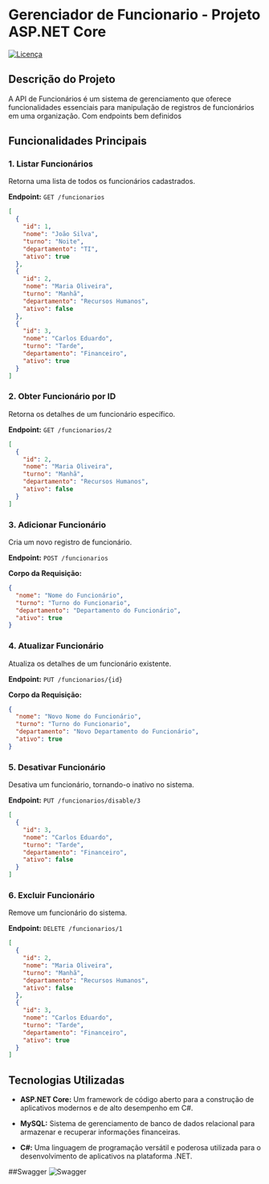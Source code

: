 # Gerenciador de Funcionario - Projeto ASP.NET Core

[![Licença](https://img.shields.io/badge/Licen%C3%A7a-MIT-blue)](https://github.com/luigiPerkoski/ApiFuncionario/blob/master/LICENSE)

## Descrição do Projeto

A API de Funcionários é um sistema de gerenciamento que oferece funcionalidades essenciais para manipulação de registros de funcionários em uma organização. Com endpoints bem definidos

## Funcionalidades Principais

### 1. Listar Funcionários
Retorna uma lista de todos os funcionários cadastrados.

**Endpoint:** `GET /funcionarios`
 
```json
[
  {
    "id": 1,
    "nome": "João Silva",
    "turno": "Noite",
    "departamento": "TI",
    "ativo": true
  },
  {
    "id": 2,
    "nome": "Maria Oliveira",
    "turno": "Manhã",
    "departamento": "Recursos Humanos",
    "ativo": false
  },
  {
    "id": 3,
    "nome": "Carlos Eduardo",
    "turno": "Tarde",
    "departamento": "Financeiro",
    "ativo": true
  }
]
```

### 2. Obter Funcionário por ID
Retorna os detalhes de um funcionário específico.

**Endpoint:** `GET /funcionarios/2`

```json
[
  {
    "id": 2,
    "nome": "Maria Oliveira",
    "turno": "Manhã",
    "departamento": "Recursos Humanos",
    "ativo": false
  }
]
```

### 3. Adicionar Funcionário
Cria um novo registro de funcionário.

**Endpoint:** `POST /funcionarios`

**Corpo da Requisição:**
```json
{
  "nome": "Nome do Funcionário",
  "turno": "Turno do Funcionario",
  "departamento": "Departamento do Funcionário",
  "ativo": true
}
```

### 4. Atualizar Funcionário
Atualiza os detalhes de um funcionário existente.

**Endpoint:** `PUT /funcionarios/{id}`

**Corpo da Requisição:**
```json
{
  "nome": "Novo Nome do Funcionário",
  "turno": "Turno do Funcionario",
  "departamento": "Novo Departamento do Funcionário",
  "ativo": true
}
```
### 5. Desativar Funcionário
Desativa um funcionário, tornando-o inativo no sistema.

**Endpoint:** `PUT /funcionarios/disable/3`

```json
[
  {
    "id": 3,
    "nome": "Carlos Eduardo",
    "turno": "Tarde",
    "departamento": "Financeiro",
    "ativo": false
  }
]
```

### 6. Excluir Funcionário
Remove um funcionário do sistema.

**Endpoint:** `DELETE /funcionarios/1`
```json
[
  {
    "id": 2,
    "nome": "Maria Oliveira",
    "turno": "Manhã",
    "departamento": "Recursos Humanos",
    "ativo": false
  },
  {
    "id": 3,
    "nome": "Carlos Eduardo",
    "turno": "Tarde",
    "departamento": "Financeiro",
    "ativo": true
  }
]
```
## Tecnologias Utilizadas

- **ASP.NET Core:** Um framework de código aberto para a construção de aplicativos modernos e de alto desempenho em C#.

- **MySQL:** Sistema de gerenciamento de banco de dados relacional para armazenar e recuperar informações financeiras.

- **C#:** Uma linguagem de programação versátil e poderosa utilizada para o desenvolvimento de aplicativos na plataforma .NET.

##Swagger
![Swagger]()
